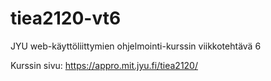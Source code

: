 # tiea2120-vt6
JYU web-käyttöliittymien ohjelmointi-kurssin viikkotehtävä 6

Kurssin sivu: https://appro.mit.jyu.fi/tiea2120/
